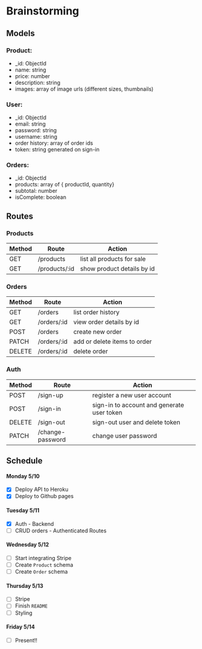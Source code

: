 # Brainstorming
## Models

### Product:
- _id: ObjectId
- name: string
- price: number
- description: string
- images: array of image urls (different sizes, thumbnails)

### User:
- _id: ObjectId
- email: string
- password: string
- username: string
- order history: array of order ids
- token: string generated on sign-in

### Orders:
- _id: ObjectId
- products: array of { productId, quantity}
- subtotal: number
- isComplete: boolean

## Routes
### Products
| Method | Route | Action |
| ------ | ----- | ------ |
| GET | /products | list all products for sale |
| GET | /products/:id | show product details by id |

### Orders
| Method | Route | Action |
| ------ | ----- | ------ |
| GET | /orders | list order history |
| GET | /orders/:id | view order details by id |
| POST | /orders | create new order |
| PATCH | /orders/:id | add or delete items to order |
| DELETE | /orders/:id | delete order |

### Auth
| Method | Route | Action |
| ------ | ----- | ------ |
| POST | /sign-up | register a new user account |
| POST  | /sign-in | sign-in to account and generate user token |
| DELETE | /sign-out | sign-out user and delete token |
| PATCH | /change-password  | change user password  |


## Schedule
#### Monday 5/10
- [x] Deploy API to Heroku
- [x] Deploy to Github pages

#### Tuesday 5/11
- [x] Auth - Backend
- [ ] CRUD orders - Authenticated Routes

#### Wednesday 5/12
- [ ] Start integrating Stripe
- [ ] Create `Product` schema
- [ ] Create `Order` schema

#### Thursday 5/13
- [ ] Stripe
- [ ] Finish `README`
- [ ] Styling

#### Friday 5/14
- [ ] Present!!
